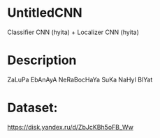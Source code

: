 # UntitledCNN
Classifier CNN (hyita) + Localizer CNN (hyita)
# Description
ZaLuPa EbAnAyA NeRaBocHaYa SuKa NaHyI BlYat
# Dataset:
https://disk.yandex.ru/d/ZbJcKBh5oFB_Ww
